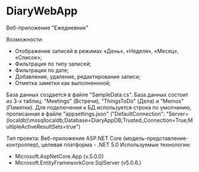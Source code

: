 # DiaryWebApp
 Веб-приложение "Ежедневник"

Возможности:
- Отображение записей в режимах «День», «Неделя», «Месяц», «Список»;
- Фильтрация по типу записей;
- Фильтрация по дате;
- Добавление, удаление, редактирование записи;
- Отметка заметки как выполненнной;

База данных создается в файле "SampleData.cs". База данных состоит из 3-х таблиц: "Meetings" (Встречи), "ThingsToDo" (Дела) и "Memos" (Памятки). Для подключения к БД используется строка по умолчанию, прописанная в файле "appsettings.json" ("DefaultConnection": "Server=(localdb)\\mssqllocaldb;Database=DiaryAppDB;Trusted_Connection=True;MultipleActiveResultSets=true")

Тип проекта: Веб-приложение ASP.NET Core (модель-представление-контроллер), целевая платформа - .NET 5.0
Используемые технологии:
- Microsoft.AspNetCore.App (v.5.0.0)
- Microsoft.EntityFrameworkCore.SqlServer (v5.0.6.)
